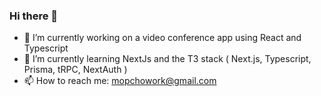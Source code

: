 ### Hi there 👋

- 🔭 I’m currently working on a video conference app using React and Typescript
- 🌱 I’m currently learning NextJs and the T3 stack ( Next.js, Typescript, Prisma, tRPC, NextAuth ) 
- 📫 How to reach me: mopchowork@gmail.com
